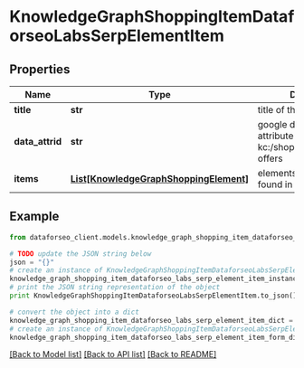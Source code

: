 # KnowledgeGraphShoppingItemDataforseoLabsSerpElementItem


## Properties

Name | Type | Description | Notes
------------ | ------------- | ------------- | -------------
**title** | **str** | title of the result in SERP | [optional] 
**data_attrid** | **str** | google defined data attribute ID example: kc:/shopping/gpc:organic-offers | [optional] 
**items** | [**List[KnowledgeGraphShoppingElement]**](KnowledgeGraphShoppingElement.md) | elements of search results found in SERP | [optional] 

## Example

```python
from dataforseo_client.models.knowledge_graph_shopping_item_dataforseo_labs_serp_element_item import KnowledgeGraphShoppingItemDataforseoLabsSerpElementItem

# TODO update the JSON string below
json = "{}"
# create an instance of KnowledgeGraphShoppingItemDataforseoLabsSerpElementItem from a JSON string
knowledge_graph_shopping_item_dataforseo_labs_serp_element_item_instance = KnowledgeGraphShoppingItemDataforseoLabsSerpElementItem.from_json(json)
# print the JSON string representation of the object
print KnowledgeGraphShoppingItemDataforseoLabsSerpElementItem.to_json()

# convert the object into a dict
knowledge_graph_shopping_item_dataforseo_labs_serp_element_item_dict = knowledge_graph_shopping_item_dataforseo_labs_serp_element_item_instance.to_dict()
# create an instance of KnowledgeGraphShoppingItemDataforseoLabsSerpElementItem from a dict
knowledge_graph_shopping_item_dataforseo_labs_serp_element_item_form_dict = knowledge_graph_shopping_item_dataforseo_labs_serp_element_item.from_dict(knowledge_graph_shopping_item_dataforseo_labs_serp_element_item_dict)
```
[[Back to Model list]](../README.md#documentation-for-models) [[Back to API list]](../README.md#documentation-for-api-endpoints) [[Back to README]](../README.md)


